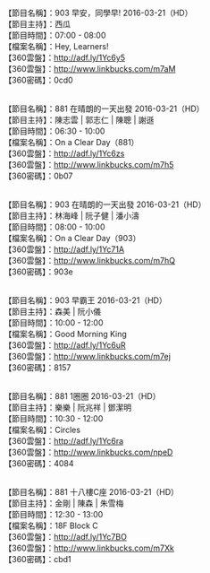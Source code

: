 <br>【節目名稱】：903 早安，同學早! 2016-03-21（HD）
<br>【節目主持】：西瓜
<br>【節目時間】：07:00 - 08:00
<br>【檔案名稱】：Hey, Learners!
<br>【360雲盤】：http://adf.ly/1Yc6y5
<br>【360雲盤】：http://www.linkbucks.com/m7aM
<br>【360密碼】：0cd0

<br>【節目名稱】：881 在晴朗的一天出發 2016-03-21（HD）
<br>【節目主持】：陳志雲 | 郭志仁 | 陳聰 | 謝遜
<br>【節目時間】：06:30 - 10:00
<br>【檔案名稱】：On a Clear Day（881）
<br>【360雲盤】：http://adf.ly/1Yc6zs
<br>【360雲盤】：http://www.linkbucks.com/m7h5
<br>【360密碼】：0b07

<br>【節目名稱】：903 在晴朗的一天出發 2016-03-21（HD）
<br>【節目主持】：林海峰 | 阮子健 | 潘小濤
<br>【節目時間】：08:00 - 10:00
<br>【檔案名稱】：On a Clear Day（903）
<br>【360雲盤】：http://adf.ly/1Yc71A
<br>【360雲盤】：http://www.linkbucks.com/m7hQ
<br>【360密碼】：903e

<br>【節目名稱】：903 早霸王 2016-03-21（HD）
<br>【節目主持】：森美 | 阮小儀
<br>【節目時間】：10:00 - 12:00
<br>【檔案名稱】：Good Morning King
<br>【360雲盤】：http://adf.ly/1Yc6uR
<br>【360雲盤】：http://www.linkbucks.com/m7ej
<br>【360密碼】：8157

<br>【節目名稱】：881 1圈圈 2016-03-21（HD）
<br>【節目主持】：樂樂 | 阮兆祥 | 鄧潔明
<br>【節目時間】：10:30 - 12:00
<br>【檔案名稱】：Circles
<br>【360雲盤】：http://adf.ly/1Yc6ra
<br>【360雲盤】：http://www.linkbucks.com/npeD
<br>【360密碼】：4084

<br>【節目名稱】：881 十八樓C座 2016-03-21（HD）
<br>【節目主持】：金剛 | 陳森 | 朱雪梅
<br>【節目時間】：12:30 - 13:00
<br>【檔案名稱】：18F Block C
<br>【360雲盤】：http://adf.ly/1Yc7BO
<br>【360雲盤】：http://www.linkbucks.com/m7Xk
<br>【360密碼】：cbd1
